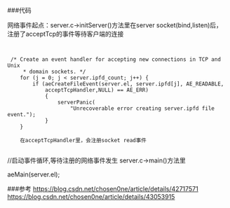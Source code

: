 ###代码

网络事件起点：server.c->initServer()方法里在server socket(bind,listen)后，注册了acceptTcp的事件等待客户端的连接

```


 /* Create an event handler for accepting new connections in TCP and Unix
     * domain sockets. */
    for (j = 0; j < server.ipfd_count; j++) {
        if (aeCreateFileEvent(server.el, server.ipfd[j], AE_READABLE,
            acceptTcpHandler,NULL) == AE_ERR)
            {
                serverPanic(
                    "Unrecoverable error creating server.ipfd file event.");
            }
    }
    
    在acceptTcpHandler里，会注册socket read事件
    
```
  //启动事件循环,等待注册的网络事件发生
  server.c->main()方法里
  
  aeMain(server.el);
  
  
  ###参考
  https://blog.csdn.net/chosen0ne/article/details/42717571
  https://blog.csdn.net/chosen0ne/article/details/43053915
